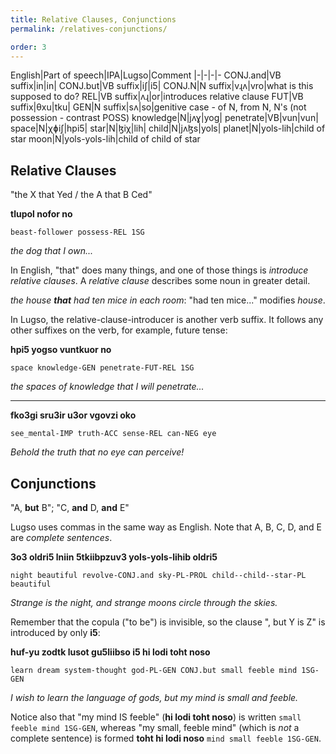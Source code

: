 ```yaml
---
title: Relative Clauses, Conjunctions
permalink: /relatives-conjunctions/

order: 3
---
```


English|Part of speech|IPA|Lugso|Comment
|-|-|-|-
CONJ.and|VB suffix|in|in|
CONJ.but|VB suffix|iʃ|i5|
CONJ.N|N suffix|vɻʌ|vro|what is this supposed to do?
REL|VB suffix|ʌɻ|or|introduces relative clause
FUT|VB suffix|θxu|tku|
GEN|N suffix|sʌ|so|genitive case - of N, from N, N's (not possession - contrast POSS)
knowledge|N|jʌɣ|yog|
penetrate|VB|vun|vun|
space|N|χɸiʃ|hpi5|
star|N|ɮiχ|lih|
child|N|jʌɮs|yols|
planet|N|yols-lih|child of star
moon|N|yols-yols-lih|child of child of star

## Relative Clauses

"the X that Yed / the A that B Ced"

**tlupol nofor no**

`beast-follower possess-REL 1SG`

_the dog that I own..._

In English, "that" does many things, and one of those things is _introduce relative clauses_. A _relative clause_ describes some noun in greater detail.

_the house **that** had ten mice in each room_: "had ten mice..." modifies _house_.

In Lugso, the relative-clause-introducer is another verb suffix. It follows any other suffixes on the verb, for example, future tense:

**hpi5 yogso vuntkuor no**

`space knowledge-GEN penetrate-FUT-REL 1SG`

_the spaces of knowledge that I will penetrate..._

---

**fko3gi sru3ir u3or vgovzi oko**

`see_mental-IMP truth-ACC sense-REL can-NEG eye`

_Behold the truth that no eye can perceive!_

## Conjunctions

"A, **but** B"; "C, **and** D, **and** E"

Lugso uses commas in the same way as English. Note that A, B, C, D, and E are _complete sentences_.

**3o3 oldri5 lniin 5tkiibpzuv3 yols-yols-lihib oldri5**

`night beautiful revolve-CONJ.and sky-PL-PROL child--child--star-PL beautiful`

_Strange is the night, and strange moons circle through the skies._

Remember that the copula ("to be") is invisible, so the clause ", but Y is Z" is introduced by only **i5**:

**huf-yu zodtk lusot gu5liibso i5 hi lodi toht noso**

`learn dream system-thought god-PL-GEN CONJ.but small feeble mind 1SG-GEN`

_I wish to learn the language of gods, but my mind is small and feeble._

Notice also that "my mind IS feeble" (**hi lodi toht noso**) is written `small feeble mind 1SG-GEN`, whereas "my small, feeble mind" (which is _not_ a complete sentence) is formed **toht hi lodi noso** `mind small feeble 1SG-GEN`.
